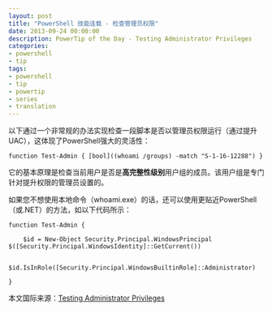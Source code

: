 ```yaml
---
layout: post
title: "PowerShell 技能连载 - 检查管理员权限"
date: 2013-09-24 00:00:00
description: PowerTip of the Day - Testing Administrator Privileges
categories:
- powershell
- tip
tags:
- powershell
- tip
- powertip
- series
- translation
---
```

以下通过一个非常规的办法实现检查一段脚本是否以管理员权限运行（通过提升UAC），这体现了PowerShell强大的灵活性：

	function Test-Admin { [bool]((whoami /groups) -match "S-1-16-12288") }

它的基本原理是检查当前用户是否是**高完整性级别**用户组的成员。该用户组是专门针对提升权限的管理员设置的。

如果您不想使用本地命令（whoami.exe）的话，还可以使用更贴近PowerShell（或.NET）的方法，如以下代码所示：

	function Test-Admin {
	
		$id = New-Object Security.Principal.WindowsPrincipal $([Security.Principal.WindowsIdentity]::GetCurrent())
	
		$id.IsInRole([Security.Principal.WindowsBuiltinRole]::Administrator)
	
	}

<!--more-->

本文国际来源：[Testing Administrator Privileges](http://community.idera.com/powershell/powertips/b/tips/posts/testing-administrator-privileges)

